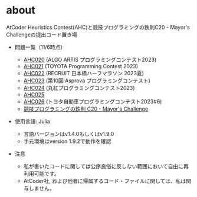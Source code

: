# about

AtCoder Heuristics Contest(AHC)と競技プログラミングの鉄則C20 - Mayor's Challengeの提出コード置き場

- 問題一覧（11/6時点）
  - [AHC020](https://atcoder.jp/contests/ahc020) (ALGO ARTIS プログラミングコンテスト2023)
  - [AHC021](https://atcoder.jp/contests/ahc021) (TOYOTA Programming Contest 2023)
  - [AHC022](https://atcoder.jp/contests/ahc022) (RECRUIT 日本橋ハーフマラソン 2023夏)
  - [AHC023](https://atcoder.jp/contests/ahc023) (第10回 Asprova プログラミングコンテスト)
  - [AHC024](https://atcoder.jp/contests/ahc024) (丸紅プログラミングコンテスト2023)
  - [AHC025](https://atcoder.jp/contests/ahc025)
  - [AHC026](https://atcoder.jp/contests/ahc026) (トヨタ自動車プログラミングコンテスト2023#6)
  - [競技プログラミングの鉄則 C20 - Mayor's Challenge](https://atcoder.jp/contests/tessoku-book/tasks/tessoku_book_fr)

- 使用言語: Julia

  - 言語バージョンはv1.4.0もしくはv1.9.0
  - 手元環境はversion 1.9.2で動作を確認

- 注意
  - 私が書いたコードに関しては公序良俗に反しない範囲において自由に再利用可能です。
  - AtCoder社, および他者に帰属するコード・ファイルに関しては、私は関与しません。
